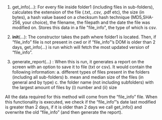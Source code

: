 1. get_info(…): For every file inside folder1 (including files in sub-folders), calculates the extension
of the file (.txt, .csv, .pdf etc), the size (in bytes), a hash value based on a checksum hash technique
(MD5,SHA-256, your choice), the filename, the filepath and the date the file was modified on. Stores
this data in a file "file_info", the type of which is csv.

2. __init__(…): The constructor takes the path where folder1 is located. Then, if “file_info” file
is not present in cwd or if “file_info”’s DOM is older than 2 days, get_info(…) is run which will fetch the
most updated version of “file_info”.

3. generate_report(…) : When this is run, it generates a report on the screen with an option to save it to
file (txt or csv). It would contain the following information:
a. different types of files present in the folders (including all sub-folders)
b. mean and median size of the files (in general and by type)
c. the folder name (not including subfolders) with the largest amount of files by (i) number and
(ii) size

All the data required for this method will come from the “file_info” file. When this functionality
is executed, we check if the “file_info”’s date last modified is greater than 2 days, if it is older than 2 days
we call get_info() and overwrite the old “file_info” (and then generate the report). 
